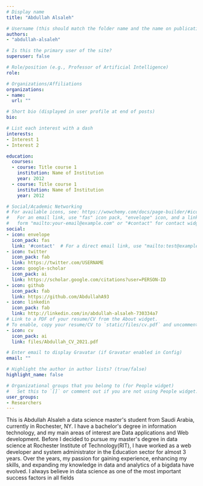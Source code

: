 ```yaml
---
# Display name
title: "Abdullah Alsaleh"

# Username (this should match the folder name and the name on publications)
authors:
- "abdullah-alsaleh"

# Is this the primary user of the site?
superuser: false

# Role/position (e.g., Professor of Artificial Intelligence)
role:

# Organizations/Affiliations
organizations:
- name: 
  url: ""

# Short bio (displayed in user profile at end of posts)
bio: 

# List each interest with a dash
interests:
- Interest 1
- Interest 2

education:
  courses:
  - course: Title course 1
    institution: Name of Institution
    year: 2012
  - course: Title course 1
    institution: Name of Institution
    year: 2012

# Social/Academic Networking
# For available icons, see: https://wowchemy.com/docs/page-builder/#icons
#   For an email link, use "fas" icon pack, "envelope" icon, and a link in the
#   form "mailto:your-email@example.com" or "#contact" for contact widget.
social:
- icon: envelope
  icon_pack: fas
  link: '#contact'  # For a direct email link, use "mailto:test@example.org".
- icon: twitter
  icon_pack: fab
  link: https://twitter.com/USERNAME
- icon: google-scholar
  icon_pack: ai
  link: https://scholar.google.com/citations?user=PERSON-ID
- icon: github
  icon_pack: fab
  link: https://github.com/AbdullahA93
- icon: linkedin
  icon_pack: fab
  link: http://linkedin.com/in/abdullah-alsaleh-730334a7
# Link to a PDF of your resume/CV from the About widget.
# To enable, copy your resume/CV to `static/files/cv.pdf` and uncomment the lines below.
- icon: cv
  icon_pack: ai
  link: files/Abdullah_CV_2021.pdf

# Enter email to display Gravatar (if Gravatar enabled in Config)
email: ""

# Highlight the author in author lists? (true/false)
highlight_name: false

# Organizational groups that you belong to (for People widget)
#   Set this to `[]` or comment out if you are not using People widget.
user_groups:
- Researchers
---
```


This is Abdullah Alsaleh a data science master's student from Saudi Arabia, currently in Rochester, NY.
I have a bachelor's degree in information technology, and my main areas of interest are Data applications and Web development. Before I decided to pursue my master's degree in data science at Rochester Institute of Technology(RIT), I have worked as a web developer and system administrator in the Education sector for almost 3 years.
Over the years, my passion for gaining experience, enhancing my skills, and expanding my knowledge in data and analytics of a bigdata have evolved. I always believe in data science as one of the most important success factors in all fields